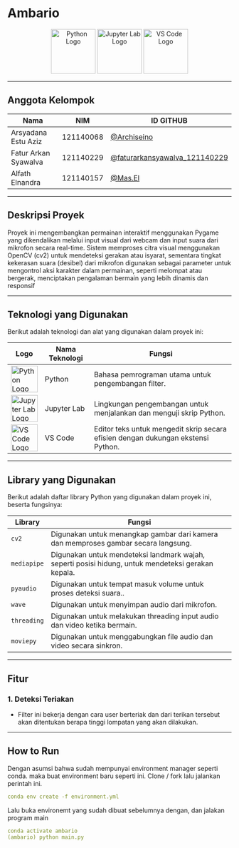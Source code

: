 # **Ambario**

<p align="center">
  <img src="https://upload.wikimedia.org/wikipedia/commons/c/c3/Python-logo-notext.svg" alt="Python Logo" width="100" />
  <img src="https://upload.wikimedia.org/wikipedia/commons/3/38/Jupyter_logo.svg" alt="Jupyter Lab Logo" width="100" />
  <img src="https://upload.wikimedia.org/wikipedia/commons/9/9a/Visual_Studio_Code_1.35_icon.svg" alt="VS Code Logo" width="100" />
</p>

---

## **Anggota Kelompok**

| **Nama**             | **NIM**   | **ID GITHUB**                                                                               |
| -------------------- | --------- | ------------------------------------------------------------------------------------------- |
| Arsyadana Estu Aziz  | 121140068 | <a href="https://github.com/Archiseino">@Archiseino</a>                                     |
| Fatur Arkan Syawalva | 121140229 | <a href="https://github.com/faturarkansyawalva_121140229">@faturarkansyawalva_121140229</a> |
| Alfath Elnandra      | 121140157 | <a href="https://github.com/Mas.El">@Mas.El</a>                                             |

---

## **Deskripsi Proyek**

Proyek ini mengembangkan permainan interaktif menggunakan Pygame yang dikendalikan melalui
input visual dari webcam dan input suara dari mikrofon secara real-time. Sistem memproses citra visual
menggunakan OpenCV (cv2) untuk mendeteksi gerakan atau isyarat, sementara tingkat kekerasan suara
(desibel) dari mikrofon digunakan sebagai parameter untuk mengontrol aksi karakter dalam permainan,
seperti melompat atau bergerak, menciptakan pengalaman bermain yang lebih dinamis dan responsif

---

## **Teknologi yang Digunakan**

Berikut adalah teknologi dan alat yang digunakan dalam proyek ini:

| Logo                                                                                                                           | Nama Teknologi | Fungsi                                                                           |
| ------------------------------------------------------------------------------------------------------------------------------ | -------------- | -------------------------------------------------------------------------------- |
| <img src="https://upload.wikimedia.org/wikipedia/commons/c/c3/Python-logo-notext.svg" alt="Python Logo" width="60">            | Python         | Bahasa pemrograman utama untuk pengembangan filter.                              |
| <img src="https://upload.wikimedia.org/wikipedia/commons/3/38/Jupyter_logo.svg" alt="Jupyter Lab Logo" width="60">             | Jupyter Lab    | Lingkungan pengembangan untuk menjalankan dan menguji skrip Python.              |
| <img src="https://upload.wikimedia.org/wikipedia/commons/9/9a/Visual_Studio_Code_1.35_icon.svg" alt="VS Code Logo" width="60"> | VS Code        | Editor teks untuk mengedit skrip secara efisien dengan dukungan ekstensi Python. |

---

## **Library yang Digunakan**

Berikut adalah daftar library Python yang digunakan dalam proyek ini, beserta fungsinya:

| **Library** | **Fungsi**                                                                                         |
| ----------- | -------------------------------------------------------------------------------------------------- |
| `cv2`       | Digunakan untuk menangkap gambar dari kamera dan memproses gambar secara langsung.                 |
| `mediapipe` | Digunakan untuk mendeteksi landmark wajah, seperti posisi hidung, untuk mendeteksi gerakan kepala. |
| `pyaudio`   | Digunakan untuk tempat masuk volume untuk proses deteksi suara..                                   |
| `wave`      | Digunakan untuk menyimpan audio dari mikrofon.                                                     |
| `threading` | Digunakan untuk melakukan threading input audio dan video ketika bermain.                          |
| `moviepy`   | Digunakan untuk menggabungkan file audio dan video secara sinkron.                                 |

---

## **Fitur**

### **1. Deteksi Teriakan**

- Filter ini bekerja dengan cara user berteriak dan dari terikan tersebut akan ditentukan berapa tinggi lompatan yang akan dilakukan.

---

## **How to Run**

Dengan asumsi bahwa sudah mempunyai environment manager seperti conda. maka buat environment baru seperti ini. Clone / fork lalu jalankan perintah ini.

```yaml
conda env create -f environment.yml
```

Lalu buka environemt yang sudah dibuat sebelumnya dengan, dan jalakan program main

```yaml
conda activate ambario
(ambario) python main.py
```
